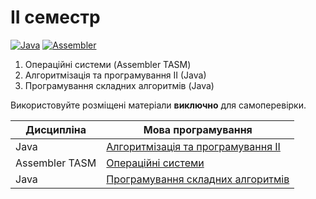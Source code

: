 # II семестр

[![Java](https://img.shields.io/badge/Java-E87000?style=for-the-badge&logo=coffeescript&logoColor=white)](#)
[![Assembler](https://img.shields.io/badge/TASM-005494?style=for-the-badge&logo=assemblyscript&logoColor=white)](#)

1. Операційні системи (Assembler TASM)
2. Алгоритмізація та програмування II (Java)
3. Програмування складних алгоритмів (Java)

Використовуйте розміщені матеріали **виключно** для самоперевірки.

Дисципліна | Мова програмування
---------- | ----------------------
Java | [Алгоритмізація та програмування II](https://github.com/xairaven/KPI-Labs/tree/main/2ndSemester/Algorithmization%20and%20programming%20(II))
Assembler TASM | [Операційні системи](https://github.com/xairaven/kpi_labs/tree/main/2ndSemester/Operating%20Systems)
Java | [Програмування складних алгоритмів](https://github.com/xairaven/kpi_labs/tree/main/2ndSemester/Programming%20complex%20algorithms)